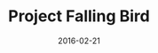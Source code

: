 ---
layout: default
modal-id: 1
date: 2016-02-21
title: Project Falling Bird
img: awesome-inc-thumb-2.gif
alt: image-alt
project-date: Work-In-Progress
download: Not Available
source: Not Available
description: 
inspiration: 
---